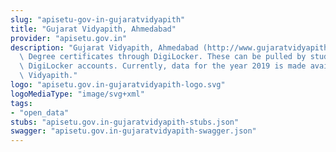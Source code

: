 ```yaml
---
slug: "apisetu-gov-in-gujaratvidyapith"
title: "Gujarat Vidyapith, Ahmedabad"
provider: "apisetu.gov.in"
description: "Gujarat Vidyapith, Ahmedabad (http://www.gujaratvidyapith.org/) is issuing\
  \ Degree certificates through DigiLocker. These can be pulled by students into their\
  \ DigiLocker accounts. Currently, data for the year 2019 is made available by Gujarat\
  \ Vidyapith."
logo: "apisetu.gov.in-gujaratvidyapith-logo.svg"
logoMediaType: "image/svg+xml"
tags:
- "open_data"
stubs: "apisetu.gov.in-gujaratvidyapith-stubs.json"
swagger: "apisetu.gov.in-gujaratvidyapith-swagger.json"
---
```

